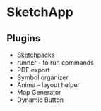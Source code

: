 # SketchApp

## Plugins

* Sketchpacks
* runner - to run commands
* PDF export
* Symbol organizer
* Anima - layout helper
* Map Generator
* Dynamic Button



